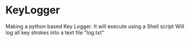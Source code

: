 # KeyLogger
Making a python based Key Logger. It will execute using a Shell script 
Will log all key strokes into a text file "log.txt"
